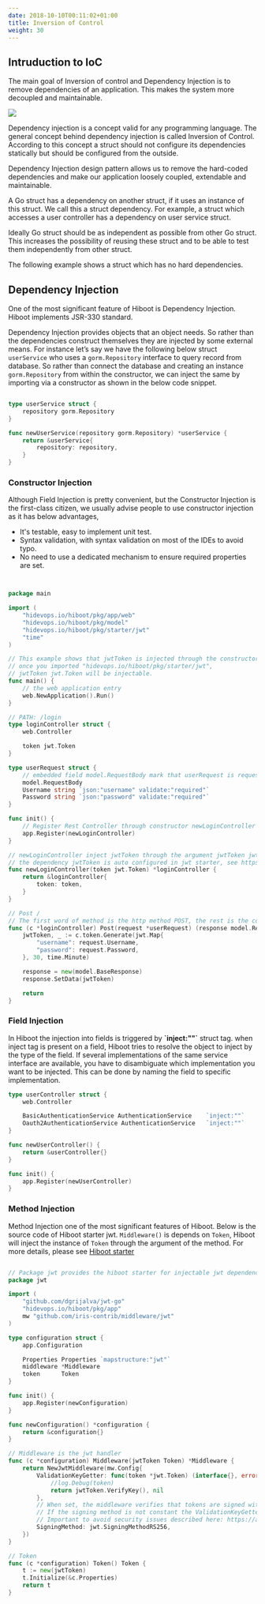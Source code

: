 ```yaml
---
date: 2018-10-10T00:11:02+01:00
title: Inversion of Control
weight: 30
---
```


## Intruduction to IoC

The main goal of Inversion of control and Dependency Injection is to remove dependencies of an application. This makes the system more decoupled and maintainable.

![](images/ioc.png)

Dependency injection is a concept valid for any programming language. The general concept behind dependency injection is called Inversion of Control. According to this concept a struct should not configure its dependencies statically but should be configured from the outside.

Dependency Injection design pattern allows us to remove the hard-coded dependencies and make our application loosely coupled, extendable and maintainable.

A Go struct has a dependency on another struct, if it uses an instance of this struct. We call this a struct dependency. For example, a struct which accesses a user controller has a dependency on user service struct.

Ideally Go struct should be as independent as possible from other Go struct. This increases the possibility of reusing these struct and to be able to test them independently from other struct.

The following example shows a struct which has no hard dependencies.

## Dependency Injection

One of the most significant feature of Hiboot is Dependency Injection. Hiboot implements JSR-330 standard.

Dependency Injection provides objects that an object needs. So rather than the dependencies construct themselves they are injected by some external means. For instance let’s say we have the following below struct `userService` who uses a `gorm.Repository` interface to query record from database. So rather than connect the database and creating an instance `gorm.Repository` from within the constructor, we can inject the same by importing  via a constructor as shown in the below code snippet.

```go

type userService struct {
    repository gorm.Repository
}

func newUserService(repository gorm.Repository) *userService {
    return &userService{
        repository: repository,
    }
}

```


### Constructor Injection

Although Field Injection is pretty convenient, but the Constructor Injection is the first-class citizen, we
usually advise people to use constructor injection as it has below advantages,

* It's testable, easy to implement unit test.
* Syntax validation, with syntax validation on most of the IDEs to avoid typo.
* No need to use a dedicated mechanism to ensure required properties are set.

```go


package main

import (
	"hidevops.io/hiboot/pkg/app/web"
	"hidevops.io/hiboot/pkg/model"
	"hidevops.io/hiboot/pkg/starter/jwt"
	"time"
)

// This example shows that jwtToken is injected through the constructor,
// once you imported "hidevops.io/hiboot/pkg/starter/jwt",
// jwtToken jwt.Token will be injectable.
func main() {
	// the web application entry
	web.NewApplication().Run()
}

// PATH: /login
type loginController struct {
	web.Controller

	token jwt.Token
}

type userRequest struct {
	// embedded field model.RequestBody mark that userRequest is request body
	model.RequestBody
	Username string `json:"username" validate:"required"`
	Password string `json:"password" validate:"required"`
}

func init() {
	// Register Rest Controller through constructor newLoginController
	app.Register(newLoginController)
}

// newLoginController inject jwtToken through the argument jwtToken jwt.Token on constructor
// the dependency jwtToken is auto configured in jwt starter, see https://hidevops.io/hiboot/pkg/starter/jwt
func newLoginController(token jwt.Token) *loginController {
	return &loginController{
		token: token,
	}
}

// Post /
// The first word of method is the http method POST, the rest is the context mapping
func (c *loginController) Post(request *userRequest) (response model.Response, err error) {
	jwtToken, _ := c.token.Generate(jwt.Map{
		"username": request.Username,
		"password": request.Password,
	}, 30, time.Minute)

	response = new(model.BaseResponse)
	response.SetData(jwtToken)

	return
}


```

### Field Injection

In Hiboot the injection into fields is triggered by **\`inject:""\`** struct tag. when inject tag is present
on a field, Hiboot tries to resolve the object to inject by the type of the field. If several implementations
of the same service interface are available, you have to disambiguate which implementation you want to be
injected. This can be done by naming the field to specific implementation.

```go
type userController struct {
	web.Controller

	BasicAuthenticationService AuthenticationService	`inject:""`
	Oauth2AuthenticationService AuthenticationService	`inject:""`
}

func newUserController() {
	return &userController{}
}

func init() {
	app.Register(newUserController)
}
```

### Method Injection

Method Injection one of the most significant features of Hiboot. Below is the source code of Hiboot starter jwt. `Middleware()` is depends on `Token`, Hiboot will inject the instance of `Token` through the argument of the method. For more details, please see [Hiboot starter](/auto-configure)

```go

// Package jwt provides the hiboot starter for injectable jwt dependency
package jwt

import (
	"github.com/dgrijalva/jwt-go"
	"hidevops.io/hiboot/pkg/app"
	mw "github.com/iris-contrib/middleware/jwt"
)

type configuration struct {
	app.Configuration

	Properties Properties `mapstructure:"jwt"`
	middleware *Middleware
	token      Token
}

func init() {
	app.Register(newConfiguration)
}

func newConfiguration() *configuration {
	return &configuration{}
}

// Middleware is the jwt handler
func (c *configuration) Middleware(jwtToken Token) *Middleware {
	return NewJwtMiddleware(mw.Config{
		ValidationKeyGetter: func(token *jwt.Token) (interface{}, error) {
			//log.Debug(token)
			return jwtToken.VerifyKey(), nil
		},
		// When set, the middleware verifies that tokens are signed with the specific signing algorithm
		// If the signing method is not constant the ValidationKeyGetter callback can be used to implement additional checks
		// Important to avoid security issues described here: https://auth0.com/blog/2015/03/31/critical-vulnerabilities-in-json-web-token-libraries/
		SigningMethod: jwt.SigningMethodRS256,
	})
}

// Token
func (c *configuration) Token() Token {
	t := new(jwtToken)
	t.Initialize(&c.Properties)
	return t
}

```